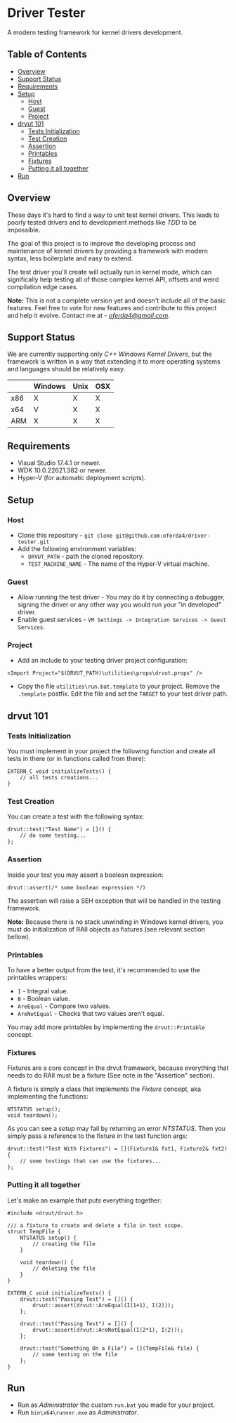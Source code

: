 # Driver Tester #
A modern testing framework for kernel drivers development.

## Table of Contents ##
- [Overview](#overview)
- [Support Status](#support-status)
- [Requirements](#requirements)
- [Setup](#setup)
  - [Host](#host)
  - [Guest](#guest)
  - [Project](#project)
- [drvut 101](#drvut-101)
  - [Tests Initialization](#tests-initialization)
  - [Test Creation](#test-creation)
  - [Assertion](#assertion)
  - [Printables](#printables)
  - [Fixtures](#fixtures)
  - [Putting it all together](#putting-it-all-together)
- [Run](#run)

## Overview ##
These days it's hard to find a way to unit test kernel drivers. This leads to poorly tested drivers and to development methods like *TDD* to be impossible. 

The goal of this project is to improve the developing process and maintenance of kernel drivers by providing a framework with modern syntax, less boilerplate and easy to extend. 

The test driver you'll create will actually run in kernel mode, which can significally help testing all of those complex kernel API, offsets and weird compilation edge cases.

**Note:** This is not a complete version yet and doesn't include all of the basic features. Feel free to vote for new features and contribute to this project and help it evolve. Contact me at - *oferda4@gmail.com*.

## Support Status ##

We are currently supporting only *C++ Windows Kernel Drivers*, but the framework is written in a way that extending it to more operating systems and languages should be relatively easy.

| | Windows | Unix | OSX |
| --- | --- | --- | --- |
| x86 | X | X | X |
| x64 | V | X | X |
| ARM | X | X | X | 


## Requirements ##
* Visual Studio 17.4.1 or newer.
* WDK 10.0.22621.382 or newer.
* Hyper-V (for automatic deployment scripts).


## Setup ##
### Host ###
* Clone this repository - `git clone git@github.com:oferda4/driver-tester.git`
* Add the following environment variables:
    * `DRVUT_PATH` - path the cloned repository.
    * `TEST_MACHINE_NAME` - The name of the Hyper-V virtual machine.

### Guest ###
* Allow running the test driver - You may do it by connecting a debugger, signing the driver or any other way you would run your "in developed" driver.
* Enable guest services - `VM Settings -> Integration Services -> Guest Services`.

### Project ###
* Add an include to your testing driver project configuration:
```
<Import Project="$(DRVUT_PATH)\utilities\props\drvut.props" />
```
* Copy the file `utilities\run.bat.template` to your project. Remove the `.template` postfix. Edit the file and set the `TARGET` to your test driver path. 


## drvut 101 ##
### Tests Initialization ###
You must implement in your project the following function and create all tests in there (or in functions called from there):
```
EXTERN_C void initializeTests() {
    // all tests creations...
}
```

### Test Creation ###
You can create a test with the following syntax:
```
drvut::test("Test Name") = []() { 
    // do some testing...
};
```

### Assertion ###
Inside your test you may assert a boolean expression:
```
drvut::assert(/* some boolean expression */)
```
The assertion will raise a SEH exception that will be handled in the testing framework. 

**Note:** Because there is no stack unwinding in Windows kernel drivers, you must do initialization of RAII objects as fixtures (see relevant section bellow).

### Printables ###
To have a better output from the test, it's recommended to use the printables wrappers:
* `I` - Integral value.
* `B` - Boolean value.
* `AreEqual` - Compare two values.
* `AreNotEqual` - Checks that two values aren't equal.

You may add more printables by implementing the `drvut::Printable` concept.

### Fixtures ###
Fixtures are a core concept in the drvut framework, because everything that needs to do RAII must be a fixture (See note in the "Assertion" section).

A fixture is simply a class that implements the *Fixture* concept, aka implementing the functions:
```
NTSTATUS setup();
void teardown();
```
As you can see a *setup* may fail by returning an error *NTSTATUS*.
Then you simply pass a reference to the fixture in the test function args:
```
drvut::test("Test With Fixtures") = [](Fixture1& fxt1, Fixture2& fxt2) {
    // some testings that can use the fixtures...
};
```

### Putting it all together
Let's make an example that puts everything together:
```
#include <drvut/drvut.h>

/// a fixture to create and delete a file in test scope.
struct TempFile {
    NTSTATUS setup() {
        // creating the file
    }

    void teardown() {
        // deleting the file
    }
}

EXTERN_C void initializeTests() {
    drvut::test("Passing Test") = []() {
        drvut::assert(drvut::AreEqual(I(1+1), I(2)));
    };

    drvut::test("Passing Test") = []() {
        drvut::assert(drvut::AreNotEqual(I(2*1), I(2)));
    };

    drvut::test("Something On a File") = [](TempFile& file) {
        // some testing on the file
    };
}
```


## Run ##
* Run as *Administrator* the custom `run.bat` you made for your project.
* Run `bin\x64\runner.exe` as *Administrator*.
